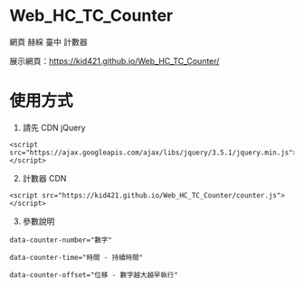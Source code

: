 # Web_HC_TC_Counter
網頁 赫綵 臺中 計數器

展示網頁：https://kid421.github.io/Web_HC_TC_Counter/

# 使用方式

1. 請先 CDN jQuery


```
<script src="https://ajax.googleapis.com/ajax/libs/jquery/3.5.1/jquery.min.js"></script>
```

2. 計數器 CDN

```
<script src="https://kid421.github.io/Web_HC_TC_Counter/counter.js"></script>
```

3. 參數說明

```
data-counter-number="數字"

data-counter-time="時間 - 持續時間"

data-counter-offset="位移 - 數字越大越早執行"
```